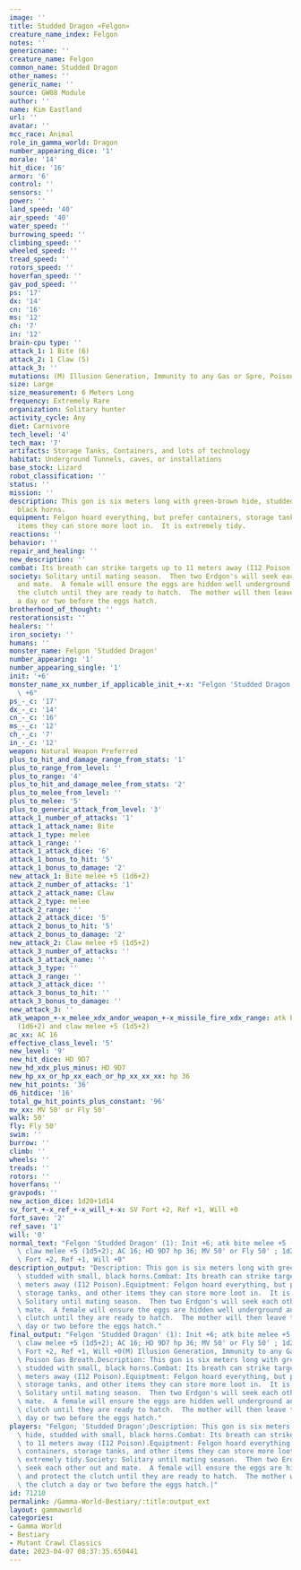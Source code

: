 ```yaml
---
image: ''
title: Studded Dragon «Felgon»
creature_name_index: Felgon
notes: ''
genericname: ''
creature_name: Felgon
common_name: Studded Dragon
other_names: ''
generic_name: ''
source: GW08 Module
author: ''
name: Kim Eastland
url: ''
avatar: ''
mcc_race: Animal
role_in_gamma_world: Dragon
number_appearing_dice: '1'
morale: '14'
hit_dice: '16'
armor: '6'
control: ''
sensors: ''
power: ''
land_speed: '40'
air_speed: '40'
water_speed: ''
burrowing_speed: ''
climbing_speed: ''
wheeled_speed: ''
tread_speed: ''
rotors_speed: ''
hoverfan_speed: ''
gav_pod_speed: ''
ps: '17'
dx: '14'
cn: '16'
ms: '12'
ch: '7'
in: '12'
brain-cpu type: ''
attack_1: 1 Bite (6)
attack_2: 1 Claw (5)
attack_3: ''
mutations: (M) Illusion Generation, Immunity to any Gas or Spre, Poison Gas Breath.
size: Large
size_measurement: 6 Meters Long
frequency: Extremely Rare
organization: Solitary hunter
activity_cycle: Any
diet: Carnivore
tech_level: '4'
tech_max: '7'
artifacts: Storage Tanks, Containers, and lots of technology
habitat: Underground Tunnels, caves, or installations
base_stock: Lizard
robot_classification: ''
status: ''
mission: ''
description: This gon is six meters long with green-brown hide, studded with small,
  black horns.
equipment: Felgon hoard everything, but prefer containers, storage tanks, and other
  items they can store more loot in.  It is extremely tidy.
reactions: ''
behavior: ''
repair_and_healing: ''
new_description: ''
combat: Its breath can strike targets up to 11 meters away (I12 Poison).
society: Solitary until mating season.  Then two Erdgon's will seek each other out
  and mate.  A female will ensure the eggs are hidden well underground and protect
  the clutch until they are ready to hatch.  The mother will then leave the clutch
  a day or two before the eggs hatch.
brotherhood_of_thought: ''
restorationsist: ''
healers: ''
iron_society: ''
humans: ''
monster_name: Felgon 'Studded Dragon'
number_appearing: '1'
number_appearing_single: '1'
init: '+6'
monster_name_xx_number_if_applicable_init_+-x: "Felgon 'Studded Dragon' (1): Init\
  \ +6"
ps_-_c: '17'
dx_-_c: '14'
cn_-_c: '16'
ms_-_c: '12'
ch_-_c: '7'
in_-_c: '12'
weapon: Natural Weapon Preferred
plus_to_hit_and_damage_range_from_stats: '1'
plus_to_range_from_level: ''
plus_to_range: '4'
plus_to_hit_and_damage_melee_from_stats: '2'
plus_to_melee_from_level: ''
plus_to_melee: '5'
plus_to_generic_attack_from_level: '3'
attack_1_number_of_attacks: '1'
attack_1_attack_name: Bite
attack_1_type: melee
attack_1_range: ''
attack_1_attack_dice: '6'
attack_1_bonus_to_hit: '5'
attack_1_bonus_to_damage: '2'
new_attack_1: Bite melee +5 (1d6+2)
attack_2_number_of_attacks: '1'
attack_2_attack_name: Claw
attack_2_type: melee
attack_2_range: ''
attack_2_attack_dice: '5'
attack_2_bonus_to_hit: '5'
attack_2_bonus_to_damage: '2'
new_attack_2: Claw melee +5 (1d5+2)
attack_3_number_of_attacks: ''
attack_3_attack_name: ''
attack_3_type: ''
attack_3_range: ''
attack_3_attack_dice: ''
attack_3_bonus_to_hit: ''
attack_3_bonus_to_damage: ''
new_attack_3: ''
atk_weapon_+-x_melee_xdx_andor_weapon_+-x_missile_fire_xdx_range: atk bite melee +5
  (1d6+2) and claw melee +5 (1d5+2)
ac_xx: AC 16
effective_class_level: '5'
new_level: '9'
new_hit_dice: HD 9D7
new_hd_xdx_plus_minus: HD 9D7
new_hp_xx_or_hp_xx_each_or_hp_xx_xx_xx: hp 36
new_hit_points: '36'
d6_hitdice: '16'
total_gw_hit_points_plus_constant: '96'
mv_xx: MV 50' or Fly 50'
walk: 50'
fly: Fly 50'
swim: ''
burrow: ''
climb: ''
wheels: ''
treads: ''
rotors: ''
hoverfans: ''
gravpods: ''
new_action_dice: 1d20+1d14
sv_fort_+-x_ref_+-x_will_+-x: SV Fort +2, Ref +1, Will +0
fort_save: '2'
ref_save: '1'
will: '0'
normal_text: "Felgon 'Studded Dragon' (1): Init +6; atk bite melee +5 (1d6+2) and\
  \ claw melee +5 (1d5+2); AC 16; HD 9D7 hp 36; MV 50' or Fly 50' ; 1d20+1d14; SV\
  \ Fort +2, Ref +1, Will +0"
description_output: "Description: This gon is six meters long with green-brown hide,\
  \ studded with small, black horns.Combat: Its breath can strike targets up to 11\
  \ meters away (I12 Poison).Equiptment: Felgon hoard everything, but prefer containers,\
  \ storage tanks, and other items they can store more loot in.  It is extremely tidy.Society:\
  \ Solitary until mating season.  Then two Erdgon's will seek each other out and\
  \ mate.  A female will ensure the eggs are hidden well underground and protect the\
  \ clutch until they are ready to hatch.  The mother will then leave the clutch a\
  \ day or two before the eggs hatch."
final_output: "Felgon 'Studded Dragon' (1): Init +6; atk bite melee +5 (1d6+2) and\
  \ claw melee +5 (1d5+2); AC 16; HD 9D7 hp 36; MV 50' or Fly 50' ; 1d20+1d14; SV\
  \ Fort +2, Ref +1, Will +0(M) Illusion Generation, Immunity to any Gas or Spre,\
  \ Poison Gas Breath.Description: This gon is six meters long with green-brown hide,\
  \ studded with small, black horns.Combat: Its breath can strike targets up to 11\
  \ meters away (I12 Poison).Equiptment: Felgon hoard everything, but prefer containers,\
  \ storage tanks, and other items they can store more loot in.  It is extremely tidy.Society:\
  \ Solitary until mating season.  Then two Erdgon's will seek each other out and\
  \ mate.  A female will ensure the eggs are hidden well underground and protect the\
  \ clutch until they are ready to hatch.  The mother will then leave the clutch a\
  \ day or two before the eggs hatch."
players: "Felgon; 'Studded Dragon';Description: This gon is six meters long with green-brown\
  \ hide, studded with small, black horns.Combat: Its breath can strike targets up\
  \ to 11 meters away (I12 Poison).Equiptment: Felgon hoard everything, but prefer\
  \ containers, storage tanks, and other items they can store more loot in.  It is\
  \ extremely tidy.Society: Solitary until mating season.  Then two Erdgon's will\
  \ seek each other out and mate.  A female will ensure the eggs are hidden well underground\
  \ and protect the clutch until they are ready to hatch.  The mother will then leave\
  \ the clutch a day or two before the eggs hatch.|"
id: 71210
permalink: /Gamma-World-Bestiary/:title:output_ext
layout: gammaworld
categories:
- Gamma World
- Bestiary
- Mutant Crawl Classics
date: 2023-04-07 08:37:35.650441
---
```

